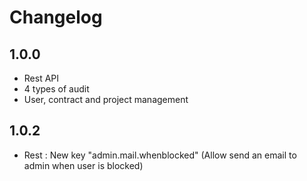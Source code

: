 # Changelog
## 1.0.0
- Rest API
- 4 types of audit
- User, contract and project management

## 1.0.2
- Rest : New key "admin.mail.whenblocked" (Allow send an email to admin when user is blocked)
